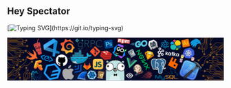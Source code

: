 ## Hey Spectator 

<!--
**ISHAN9876/ISHAN9876** is a ✨ _special_ ✨ repository because its `README.md` (this file) appears on your GitHub profile.

Here are some ideas to get you started:

- 🔭 I’m currently working on ...
- 🌱 I’m currently learning ...
- 👯 I’m looking to collaborate on ...
- 🤔 I’m looking for help with ...
- 💬 Ask me about ...
- 📫 How to reach me: ...
- 😄 Pronouns: ...
- ⚡ Fun fact: ...
-->
[![Typing SVG](https://readme-typing-svg.demolab.com/?lines=Welcome+To+My+Profile;)](https://git.io/typing-svg)

![ISHAN KUMRA](https://github.com/divyansh956/divyansh956/blob/main/img/github.png)
